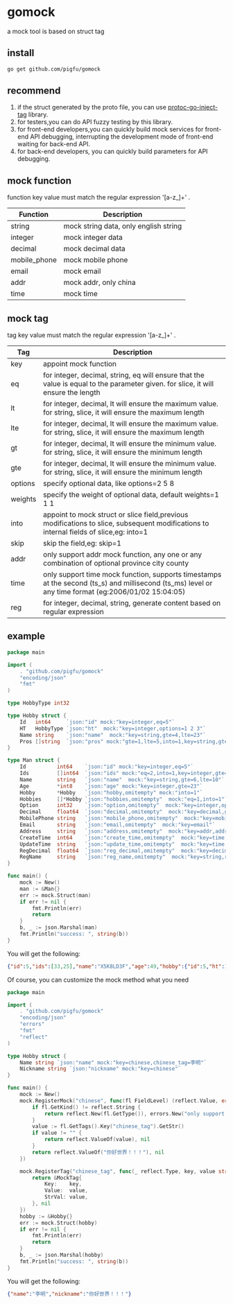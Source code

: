 # gomock
a mock tool is based on struct tag
## install
```sh
go get github.com/pigfu/gomock
```
## recommend
1. if the struct generated by the proto file, you can use [protoc-go-inject-tag](https://github.com/favadi/protoc-go-inject-tag) library.
2. for testers,you can do API fuzzy testing by this library.
3. for front-end developers,you can quickly build mock services for front-end API debugging, interrupting the development mode of front-end waiting for back-end API.
4. for back-end developers, you can quickly build parameters for API debugging.
## mock function
function key value must match the regular expression '[a-z_]+'  .

| Function     | Description                           |
|--------------|---------------------------------------|
| string       | mock string data, only english string |
| integer      | mock integer data                     |
| decimal      | mock decimal data                     |
| mobile_phone | mock mobile phone                     |
| email        | mock email                            |
| addr         | mock addr, only china                 |
| time         | mock time                             |

## mock tag
tag key value must match the regular expression '[a-z_]+'  .

| Tag     | Description                                                                                                                                         |
|---------|-----------------------------------------------------------------------------------------------------------------------------------------------------|
| key     | appoint mock function                                                                                                                               |
| eq      | for integer, decimal, string, eq will ensure that the value is equal to the parameter given. for slice, it will ensure the length                   |
| lt      | for integer, decimal, lt will ensure the maximum value.  for string, slice, it will ensure the maximum length                                       |
| lte     | for integer, decimal, lt will ensure the maximum value.  for string, slice, it will ensure the maximum length                                       |
| gt      | for integer, decimal, lt will ensure the minimum value.  for string, slice, it will ensure the minimum length                                       |
| gte     | for integer, decimal, lt will ensure the minimum value.  for string, slice, it will ensure the minimum length                                       |
| options | specify optional data, like options=2 5 8                                                                                                           |
| weights | specify the weight of optional data, default weights=1 1 1                                                                                          | 
| into    | appoint to mock struct or slice field,previous modifications to slice, subsequent modifications to internal fields of slice,eg: into=1              |
| skip    | skip the field,eg: skip=1                                                                                                                           |
| addr    | only support addr mock function, any one or any combination of optional province city county                                                        |
| time    | only support time mock function, supports timestamps at the second (ts_s) and millisecond (ts_ms) level or any time format (eg:2006/01/02 15:04:05) |
| reg     | for integer, decimal, string, generate content based on regular expression                                                                          |

## example

```go
package main

import (
	. "github.com/pigfu/gomock"
	"encoding/json"
	"fmt"
)

type HobbyType int32

type Hobby struct {
	Id   int64     `json:"id" mock:"key=integer,eq=5"`
	HT   HobbyType `json:"ht"  mock:"key=integer,options=1 2 3"`
	Name string    `json:"name"  mock:"key=string,gte=4,lte=23"`
	Pros []string  `json:"pros" mock:"gte=1,lte=5,into=1,key=string,gte=3,lte=6"`
}

type Man struct {
	Id          int64    `json:"id" mock:"key=integer,eq=5"`
	Ids         []int64  `json:"ids" mock:"eq=2,into=1,key=integer,gte=23,lte=55"`
	Name        string   `json:"name"  mock:"key=string,gte=6,lte=10"`
	Age         *int8    `json:"age" mock:"key=integer,gte=23"`
	Hobby       *Hobby   `json:"hobby,omitempty" mock:"into=1"`
	Hobbies     []*Hobby `json:"hobbies,omitempty"  mock:"eq=1,into=1"`
	Option      int32    `json:"option,omitempty"  mock:"key=integer,options=2 3 4 5,weights=10 5 2 2"`
	Decimal     float64  `json:"decimal,omitempty"  mock:"key=decimal,gte=-23.235,lte=5.580"`
	MobilePhone string   `json:"mobile_phone,omitempty"  mock:"key=mobile_phone"`
	Email       string   `json:"email,omitempty"  mock:"key=email"`
	Address     string   `json:"address,omitempty"  mock:"key=addr,addr=city county"`
	CreateTime  int64    `json:"create_time,omitempty"  mock:"key=time,time=ts_ms"`
	UpdateTime  string   `json:"update_time,omitempty"  mock:"key=time,time=2006-01-02 15:04:05"`
	RegDecimal  float64  `json:"reg_decimal,omitempty"  mock:"key=decimal,reg=[1-9]{3}\\.\\d{1,5}"`
	RegName     string   `json:"reg_name,omitempty"  mock:"key=string,reg=[\u4e00-\u9fa5]{6,}"`
}

func main() {
	mock := New()
	man := &Man{}
	err := mock.Struct(man)
	if err != nil {
		fmt.Println(err)
		return
	}
	b, _ := json.Marshal(man)
	fmt.Println("success: ", string(b))
}
```
You will get the following:
```json
{"id":5,"ids":[33,25],"name":"X5K8LD3F","age":49,"hobby":{"id":5,"ht":1,"name":"8fzH9yJQ","pros":["5XDTkS","mQLJ","G9T0"]},"hobbies":[{"id":5,"ht":2,"name":"q97NuPswO0I6VZ","pros":["MGbx","ZEi7L4","xOwM67","zpl","LYzBo0"]}],"decimal":0.159,"mobile_phone":"18909537318","email":"08A7z7PMZS@hotmail.com","address":"天津市 西青区","create_time":1699695881544,"update_time":"2023-11-11 17:44:41","reg_decimal":727.5378,"reg_name":"泗傻貕贵耎鎦鶓櫫"}
```
Of course, you can customize the mock method what you need
```go
package main

import (
	. "github.com/pigfu/gomock"
	"encoding/json"
	"errors"
	"fmt"
	"reflect"
)

type Hobby struct {
	Name string `json:"name" mock:"key=chinese,chinese_tag=李明"`
	Nickname string `json:"nickname" mock:"key=chinese"`
}

func main() {
	mock := New()
	mock.RegisterMock("chinese", func(fl FieldLevel) (reflect.Value, error) {
		if fl.GetKind() != reflect.String {
			return reflect.New(fl.GetType()), errors.New("only support the type string")
		}
		value := fl.GetTags().Key("chinese_tag").GetStr()
		if value != "" {
			return reflect.ValueOf(value), nil
		}
		return reflect.ValueOf("你好世界！！！"), nil
	})

	mock.RegisterTag("chinese_tag", func(_ reflect.Type, key, value string) (TagLevel, error) {
		return &MockTag{
			Key:    key,
			Value:  value,
			StrVal: value,
		}, nil
	})
	hobby := &Hobby{}
	err := mock.Struct(hobby)
	if err != nil {
		fmt.Println(err)
		return
	}
	b, _ := json.Marshal(hobby)
	fmt.Println("success: ", string(b))
}
```
You will get the following:
```json
{"name":"李明","nickname":"你好世界！！！"}
```

